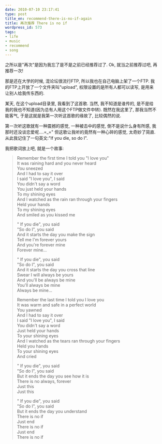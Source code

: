 ```yaml
---
date: 2010-07-10 23:17:41
type: post
title_en: recommend-there-is-no-if-again
title: 再次推荐 There is no if
wordpress_id: 573
tags:
- life
- music
- recommend
- song
---
```


之所以是"再次"是因为我忘了是不是之前已经推荐过了. Ok, 就当之前推荐过吧, 再推荐一次!

那是还在大学的时候, 混论坛很流行FTP, 所以我也在自己电脑上架了一个FTP. 我的FTP上开放了一个文件夹叫"upload", 权限设置的是所有人都可以读写, 是用来让别人给我传东西的.

某天, 在这个upload目录里, 我看到了这首歌. 当然, 我不知道是谁传的, 是不是给我的我也不知道(因为总有人用这个FTP做文件中转). 既然在我这里了, 那我当然不能客气, 于是这就是我第一次听这首歌的缘故了, 比较偶然的说.

第一次听这歌就有一种震撼的感觉, 一种被击中的感觉, 倒不是说什么身有所感, 我那时还没谈恋爱呢....=_=" 但这歌让我听的竟然有一种心碎的感觉, 太奇妙了简直. 从此我记住了一句英文:"If you die, so do I".

我把歌词放上吧, 就是一个故事:

> Remember the first time I told you "I love you"  
> It was raining hard and you never heard  
> You sneezed  
> And I had to say it over  
> I said "I love you", I said  
> You didn't say a word  
> You just held your hands  
> To my shining eyes  
> And I watched as the rain ran through your fingers  
> Held your hands  
> To my shining eyes  
> And smiled as you kissed me  
>
> " If you die", you said  
> "So do I", you said  
> And it starts the day you make the sign  
> Tell me I'm forever yours  
> And you're forever mine  
> Forever mine...  
>
> " If you die", you said  
> "So do I", you said  
> And it starts the day you cross that line  
> Swear I will always be yours  
> And you'll be always be mine  
> You'll always be mine  
> Always be mine...  
>
> Remember the last time I told you I love you  
> It was warm and safe in a perfect world  
> You yawned  
> And I had to say it over  
> I said "I love you", I said  
> You didn't say a word  
> Just held your hands  
> To your shining eyes  
> And I watched as the tears ran through your fingers  
> Held you hands  
> To your shining eyes  
> And cried  
>
> " If you die", you said  
> "So do I", you said  
> But it ends the day you see how it is   
> There is no always, forever  
> Just this  
> Just this  
>
> " If you die", you said  
> "So do I", you said  
> But it ends the day you understand  
> There is no if   
> Just end  
> There is no if   
> Just end  
> There is no if

